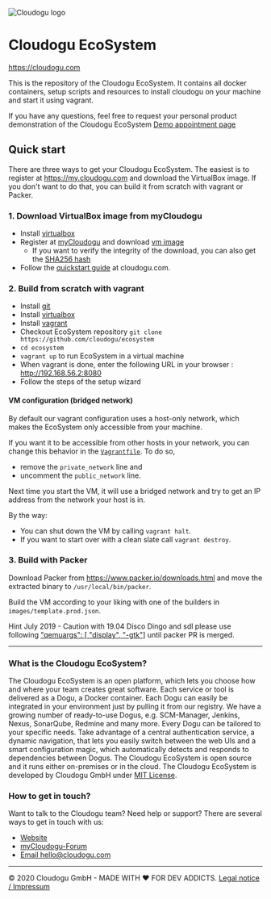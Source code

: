 ![Cloudogu logo](https://cloudogu.com/images/logo.png)
# Cloudogu EcoSystem
https://cloudogu.com

This is the repository of the Cloudogu EcoSystem. It contains all docker containers, setup scripts and resources to install cloudogu on your machine and start it using vagrant.

If you have any questions, feel free to request your personal product demonstration of the Cloudogu EcoSystem [Demo appointment page](https://cloudogu.com/en/ecosystem/demo-appointment/)

## Quick start

There are three ways to get your Cloudogu EcoSystem. The easiest is to register at https://my.cloudogu.com and download the VirtualBox image. If you don't want to do that, you can build it from scratch with vagrant or Packer.

### 1. Download VirtualBox image from myCloudogu
* Install [virtualbox](https://www.virtualbox.org/)
* Register at [myCloudogu](https://my.cloudogu.com/) and download [vm image](https://files.cloudogu.com/file/ces-images/CloudoguEcoSystem-20210203.tar.gz)
  * If you want to verify the integrity of the download, you can also get the [SHA256 hash](https://files.cloudogu.com/file/ces-images/SHA256SUMS)
* Follow the [quickstart guide](https://cloudogu.com/en/ecosystem/ces-quick-start-guide/) at cloudogu.com.

### 2. Build from scratch with vagrant
* Install [git](https://git-scm.com/)
* Install [virtualbox](https://www.virtualbox.org/)
* Install [vagrant](https://www.vagrantup.com/docs/getting-started/)
* Checkout EcoSystem repository `git clone https://github.com/cloudogu/ecosystem`
* `cd ecosystem`
* `vagrant up` to run EcoSystem in a virtual machine
* When vagrant is done, enter the following URL in your browser : http://192.168.56.2:8080
* Follow the steps of the setup wizard

#### VM configuration (bridged network)

By default our vagrant configuration uses a host-only network, which makes the EcoSystem only accessible from your machine. 

If you want it to be accessible from other hosts in your network, you can change this behavior in the [`Vagrantfile`](Vagrantfile). To do so,
* remove the `private_network` line and 
* uncomment the `public_network` line.

Next time you start the VM, it will use a bridged network and try to get an IP address from the network your host is in. 

By the way:
* You can shut down the VM by calling `vagrant halt`.  
* If you want to start over with a clean slate call `vagrant destroy`.

### 3. Build with Packer

Download Packer from https://www.packer.io/downloads.html and move the extracted binary to `/usr/local/bin/packer`.

Build the VM according to your liking with one of the builders in `images/template.prod.json`.

Hint July 2019 - Caution with 19.04 Disco Dingo and sdl please use following ["qemuargs": [ "display", "-gtk"]](https://github.com/hashicorp/packer/pull/7676) until packer PR is merged.

---
### What is the Cloudogu EcoSystem?
The Cloudogu EcoSystem is an open platform, which lets you choose how and where your team creates great software. Each service or tool is delivered as a Dogu, a Docker container. Each Dogu can easily be integrated in your environment just by pulling it from our registry. We have a growing number of ready-to-use Dogus, e.g. SCM-Manager, Jenkins, Nexus, SonarQube, Redmine and many more. Every Dogu can be tailored to your specific needs. Take advantage of a central authentication service, a dynamic navigation, that lets you easily switch between the web UIs and a smart configuration magic, which automatically detects and responds to dependencies between Dogus. The Cloudogu EcoSystem is open source and it runs either on-premises or in the cloud. The Cloudogu EcoSystem is developed by Cloudogu GmbH under [MIT License](https://cloudogu.com/license.html).

### How to get in touch?
Want to talk to the Cloudogu team? Need help or support? There are several ways to get in touch with us:

* [Website](https://cloudogu.com)
* [myCloudogu-Forum](https://forum.cloudogu.com/topic/34?ctx=1)
* [Email hello@cloudogu.com](mailto:hello@cloudogu.com)

---
&copy; 2020 Cloudogu GmbH - MADE WITH :heart:&nbsp;FOR DEV ADDICTS. [Legal notice / Impressum](https://cloudogu.com/imprint.html)
